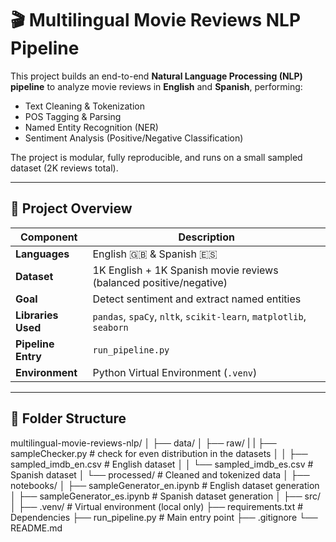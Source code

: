 # 🎬 Multilingual Movie Reviews NLP Pipeline

This project builds an end-to-end **Natural Language Processing (NLP) pipeline** to analyze movie reviews in **English** and **Spanish**, performing:
- Text Cleaning & Tokenization  
- POS Tagging & Parsing  
- Named Entity Recognition (NER)  
- Sentiment Analysis (Positive/Negative Classification)

The project is modular, fully reproducible, and runs on a small sampled dataset (2K reviews total).

---

## 🧠 Project Overview

| Component | Description |
|------------|--------------|
| **Languages** | English 🇬🇧 & Spanish 🇪🇸 |
| **Dataset** | 1K English + 1K Spanish movie reviews (balanced positive/negative) |
| **Goal** | Detect sentiment and extract named entities |
| **Libraries Used** | `pandas`, `spaCy`, `nltk`, `scikit-learn`, `matplotlib`, `seaborn` |
| **Pipeline Entry** | `run_pipeline.py` |
| **Environment** | Python Virtual Environment (`.venv`) |

---

## 🧩 Folder Structure

multilingual-movie-reviews-nlp/
│
├── data/
│ ├── raw/
| | ├── sampleChecker.py # check for even distribution in the datasets
│ │ ├── sampled_imdb_en.csv # English dataset
│ │ └── sampled_imdb_es.csv # Spanish dataset
│ └── processed/ # Cleaned and tokenized data
│
├── notebooks/
│ ├── sampleGenerator_en.ipynb # English dataset generation
│ ├── sampleGenerator_es.ipynb # Spanish dataset generation
│
├── src/
│
├── .venv/ # Virtual environment (local only)
├── requirements.txt # Dependencies
├── run_pipeline.py # Main entry point
├── .gitignore
└── README.md
